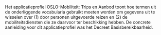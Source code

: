 Het applicatieprofiel OSLO-Mobiliteit: Trips en Aanbod toont hoe termen uit de onderliggende vocabularia gebruikt moeten 
worden om gegevens uit te wisselen over (1) door personen uitgevoerde reizen en (2) de mobiliteitsdiensten die ze daarvoor 
ter beschikking hebben. 
De concrete aanleiding voor dit applicatieprofiel was het Decreet Basisbereikbaarheid.
